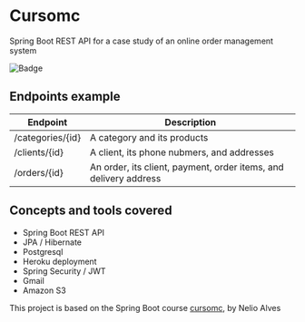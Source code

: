 # Cursomc

Spring Boot REST API for a case study of an online order management system

![Badge](https://img.shields.io/badge/status-in_progress-yellow)

## Endpoints example

| Endpoint | Description |
| --- | --- |
| /categories/{id} | A category and its products
| /clients/{id} | A client, its phone nubmers, and addresses
| /orders/{id} | An order, its client, payment, order items, and delivery address

## Concepts and tools covered

* Spring Boot REST API
* JPA / Hibernate
* Postgresql
* Heroku deployment
* Spring Security / JWT
* Gmail
* Amazon S3

This project is based on the Spring Boot course [cursomc](https://github.com/acenelio/springboot2-ionic-backend), by Nelio Alves

